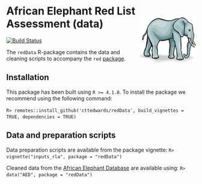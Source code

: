 African Elephant Red List Assessment (data)  <img src='african-elephant.jpg' align="right" height="120" />
===========================================
[![Build Status](https://app.travis-ci.com/cttedwards/redData.svg?token=oxZdiRsNesp8jgJE5pF3&branch=master)](https://app.travis-ci.com/cttedwards/redData)

The `redData` R-package contains the data and cleaning scripts to accompany the `red` [package](https://github.com/cttedwards/red).

## Installation
This package has been built using `R >= 4.1.0`. To install the package we recommend using the following command:

`R> remotes::install_github('cttedwards/redData', build_vignettes = TRUE, dependencies = TRUE)`

## Data and preparation scripts
Data preparation scripts are available from the package vignette:
`R> vignette("inputs_rla", package = "redData")`

Cleaned data from the [African Elephant Database](http://africanelephantdatabase.org/) are available using:
`R> data("AED", package = "redData")`

